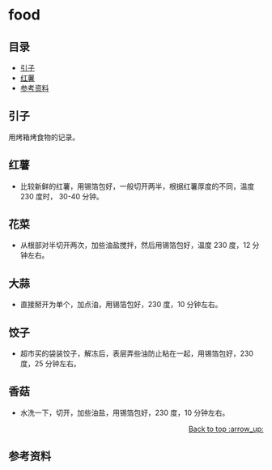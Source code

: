 # food
## <a name="index"></a> 目录
- [引子](#start)
- [红薯](#potato)
- [参考资料](#reference)


## <a name="start"></a> 引子
用烤箱烤食物的记录。

## <a name="potato"></a> 红薯
- 比较新鲜的红薯，用锡箔包好，一般切开两半，根据红薯厚度的不同，温度 230 度时， 30-40 分钟。

## <a name="cauliflower"></a> 花菜
- 从根部对半切开两次，加些油盐搅拌，然后用锡箔包好，温度 230 度，12 分钟左右。

## <a name="garlic"></a> 大蒜
- 直接掰开为单个，加点油，用锡箔包好，230 度，10 分钟左右。

## <a name="dumpling"></a> 饺子
- 超市买的袋装饺子，解冻后，表层弄些油防止粘在一起，用锡箔包好，230 度，25 分钟左右。

## <a name="mushroom"></a> 香菇
- 水洗一下，切开，加些油盐，用锡箔包好，230 度，10 分钟左右。

<div align="right"><a href="#index">Back to top :arrow_up:</a></div>


## <a name="reference"></a> 参考资料


[url-article-1]:https://xxholic.github.io/segment

[url-local-5]:../images/n/help.png


